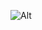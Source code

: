 ![Alt](https://repobeats.axiom.co/api/embed/f5048a7508e8e19b675e87fbf14bfe0645f89b80.svg "Repobeats analytics image")